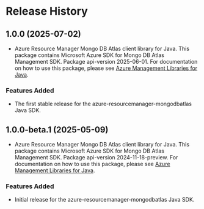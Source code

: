 # Release History

## 1.0.0 (2025-07-02)

- Azure Resource Manager Mongo DB Atlas client library for Java. This package contains Microsoft Azure SDK for Mongo DB Atlas Management SDK.  Package api-version 2025-06-01. For documentation on how to use this package, please see [Azure Management Libraries for Java](https://aka.ms/azsdk/java/mgmt).
### Features Added

- The first stable release for the azure-resourcemanager-mongodbatlas Java SDK.

## 1.0.0-beta.1 (2025-05-09)

- Azure Resource Manager Mongo DB Atlas client library for Java. This package contains Microsoft Azure SDK for Mongo DB Atlas Management SDK.  Package api-version 2024-11-18-preview. For documentation on how to use this package, please see [Azure Management Libraries for Java](https://aka.ms/azsdk/java/mgmt).
### Features Added

- Initial release for the azure-resourcemanager-mongodbatlas Java SDK.
